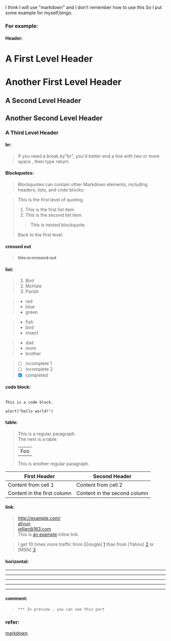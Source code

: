 I think I will use "markdown" and I don't remember how to use this 
So I put some example for myself,bingo.


### For example:
#### Header:
A First Level Header
====================
# Another First Level Header
A Second Level Header
---------------------
## Another Second Level Header
### A Third Level Header

#### br:
> If you need a break by"br", you'd better end a line with two or more space , then type return.   

#### Blockquotes:
> Blockquotes can contain other Markdown elements, including headers, lists, and code blocks:  

> This is the first level of quoting.
> 1.   This is the first list item.
> 2.   This is the second list item.
> > This is nested blockquote.
>
> Back to the first level.

#### crossed out
> ~~this is crossed out~~

#### list:
> 1. Bird
> 2. McHale
> 3. Parish

> * red
> * blue
> * green

> + fish
> + bird
> + insect

> - dad
> - mom
> - brother

> - [ ] incomplete 1
> - [ ] incomplete 2
> - [x] completed

#### code block:

<pre><code>
This is a code block.<br/>
alert("hello world!")
</code></pre>
#### table:
> This is a regular paragraph.  
> The next is a table.
> <table>
>     <tr>
>         <td>Foo</td>
>     </tr>
> </table>
> This is another regular paragraph.

First Header | Second Header
------------ | -------------
Content from cell 1 | Content from cell 2
Content in the first column | Content in the second column

#### link:
> <http://example.com/>  
> [aliyun](http://www.aliyun.com)    
> <jellier@163.com>  
> This is [an example](http://example.com/ "Title") inline link.  

> I get 10 times more traffic from [Google] [1] than from
[Yahoo] [2] or [MSN] [3].

>   [1]: http://google.com/        "Google"
>   [2]: http://search.yahoo.com/  "Yahoo Search"
>   [3]: http://search.msn.com/    "MSN Search"

#### horizontal:
* * *

***

*****

- - -

---------------------------------------
#### comment:
> ```This part is annotation,so you can't see this in preview  
> *** In preview , you can see this part  
 
### refer:
[markdown](https://daringfireball.net/projects/markdown/).